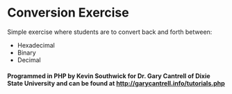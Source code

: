 # Conversion Exercise
Simple exercise where students are to convert back and forth between:
* Hexadecimal
* Binary
* Decimal
#### Programmed in PHP by Kevin Southwick for Dr. Gary Cantrell of Dixie State University and can be found at http://garycantrell.info/tutorials.php